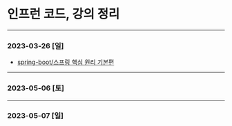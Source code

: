 # 인프런 코드, 강의 정리
* * *
### 2023-03-26 [일]
- [spring-boot/스프링 핵심 원리 기본편](https://github.com/xxx-sj/Inflearn/tree/master/spring/spring_boot/01.%EC%8A%A4%ED%94%84%EB%A7%81%ED%95%B5%EC%8B%AC%EC%9B%90%EB%A6%AC-%EA%B8%B0%EB%B3%B8%ED%8E%B8)
* * *
### 2023-05-06 [토]
* * *
### 2023-05-07 [일]
